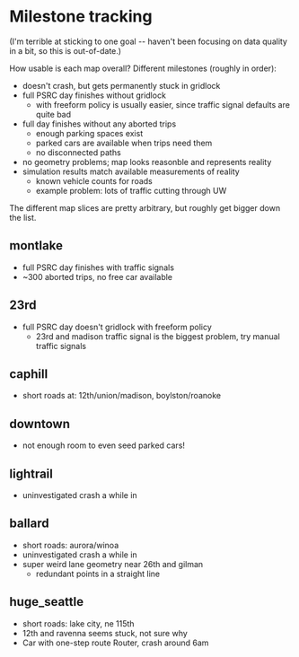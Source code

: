 # Milestone tracking

(I'm terrible at sticking to one goal -- haven't been focusing on data quality
in a bit, so this is out-of-date.)

How usable is each map overall? Different milestones (roughly in order):

- doesn't crash, but gets permanently stuck in gridlock
- full PSRC day finishes without gridlock
  - with freeform policy is usually easier, since traffic signal defaults are
    quite bad
- full day finishes without any aborted trips
  - enough parking spaces exist
  - parked cars are available when trips need them
  - no disconnected paths
- no geometry problems; map looks reasonble and represents reality
- simulation results match available measurements of reality
  - known vehicle counts for roads
  - example problem: lots of traffic cutting through UW

The different map slices are pretty arbitrary, but roughly get bigger down the
list.

## montlake

- full PSRC day finishes with traffic signals
- ~300 aborted trips, no free car available

## 23rd

- full PSRC day doesn't gridlock with freeform policy
  - 23rd and madison traffic signal is the biggest problem, try manual traffic
    signals

## caphill

- short roads at: 12th/union/madison, boylston/roanoke

## downtown

- not enough room to even seed parked cars!

## lightrail

- uninvestigated crash a while in

## ballard

- short roads: aurora/winoa
- uninvestigated crash a while in
- super weird lane geometry near 26th and gilman
  - redundant points in a straight line

## huge_seattle

- short roads: lake city, ne 115th
- 12th and ravenna seems stuck, not sure why
- Car with one-step route Router, crash around 6am
